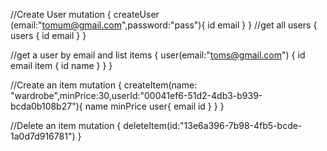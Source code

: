 
//Create User
mutation {
  createUser (email:"tomum@gmail.com",password:"pass"){
    id
    email
  }
}
//get all users
{
  users {
    id
    email
  }
}

//get a user by email and list items
{
  user(email:"toms@gmail.com") {
    id
    email
    item {
      id
      name
    }
  }
}

//Create an item
mutation {
  createItem(name: "wardrobe",minPrice:30,userId:"00041ef6-51d2-4db3-b939-bcda0b108b27"){
    name
    minPrice
    user{
      email
      id
    }
  }
}

//Delete an item
mutation {
  deleteItem(id:"13e6a396-7b98-4fb5-bcde-1a0d7d916781")
}

